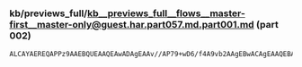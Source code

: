 ### kb/previews_full/kb__previews_full__flows__master-first__master-only@guest.har.part057.md.part001.md (part 002)

```md
ALCAYAEREQAPPz9AAEBQUEAAQEAwADAgEAAv//AP79+wD6/f4A9vb2AAgEBwACAgEAAQEBAAECAAACAQIAAgIDAP7//QA
```

```
